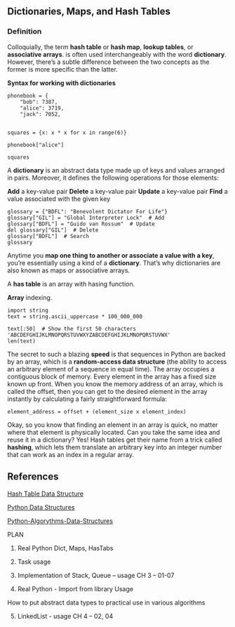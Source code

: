 ## Dictionaries, Maps, and Hash Tables

### Definition

Colloquially, the term **hash table** or **hash map**, **lookup tables**, or **associative arrays**. is often used interchangeably with the word **dictionary**. However, there’s a subtle difference between the two concepts as the former is more specific than the latter.

**Syntax for working with dictionaries**

```
phonebook = {
    "bob": 7387,
    "alice": 3719,
    "jack": 7052,


squares = {x: x * x for x in range(6)}

phonebook["alice"]

squares

```

A **dictionary** is an abstract data type made up of keys and values arranged in pairs. Moreover, it defines the following operations for those elements:

**Add** a key-value pair
**Delete** a key-value pair
**Update** a key-value pair
**Find** a value associated with the given key

```
glossary = {"BDFL": "Benevolent Dictator For Life"}
glossary["GIL"] = "Global Interpreter Lock"  # Add
glossary["BDFL"] = "Guido van Rossum"  # Update
del glossary["GIL"]  # Delete
glossary["BDFL"]  # Search
glossary
```

 Anytime you **map one thing to another or associate a value with a key**, you’re essentially using a kind of a **dictionary**. That’s why dictionaries are also known as maps or associative arrays.


A **has table** is an array with hasing function.

**Array** indexing.

```
import string
text = string.ascii_uppercase * 100_000_000

text[:50]  # Show the first 50 characters
'ABCDEFGHIJKLMNOPQRSTUVWXYZABCDEFGHIJKLMNOPQRSTUVWX'
len(text)
```
The secret to such a blazing **speed** is that sequences in Python are backed by an array, which is a **random-access data structure** (the ability to access an arbitrary element of a sequence in equal time).
The array occupies a contiguous block of memory.
Every element in the array has a fixed size known up front.
When you know the memory address of an array, which is called the offset, then you can get to the desired element in the array instantly by calculating a fairly straightforward formula:

```
element_address = offset + (element_size x element_index)
```

Okay, so you know that finding an element in an array is quick, no matter where that element is physically located. Can you take the same idea and reuse it in a dictionary? Yes!
Hash tables get their name from a trick called **hashing**, which lets them translate an arbitrary key into an integer number that can work as an index in a regular array.

## References

[Hash Table Data Structure](https://realpython.com/python-hash-table/#get-to-know-the-hash-table-data-structure)

[Python Data Structures](https://realpython.com/python-data-structures/)

[Python-Algorythms-Data-Structures](https://github.com/kkazimierska/Python-for-Algorithms--Data-Structures--and-Interviews)


PLAN
1. Real Python Dict, Maps, HasTabs

2. Task usage

3. Implementation of Stack, Queue – usage
CH 3 – 01-07

4. Real Python - Import from library
Usage

How to put abstract data types to practical use in various algorithms


5. LinkedList - usage
CH 4 – 02, 04
